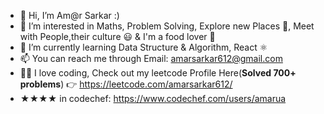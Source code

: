 - 👋 Hi, I’m Am@r Sarkar :)
- 👀 I’m interested in Maths, Problem Solving, Explore new Places 🚀, Meet with People,their culture 😃 & I'm a food lover 🍔
- 🌱 I’m currently learning Data Structure & Algorithm, React ⚛️ 
- 📫 You can reach me through Email: amarsarkar612@gmail.com
- 👨‍💻 I love coding, Check out my leetcode Profile Here(<strong>Solved 700+ problems</strong>) 👉 https://leetcode.com/amarsarkar612/
- ★★★★ in codechef: https://www.codechef.com/users/amarua

